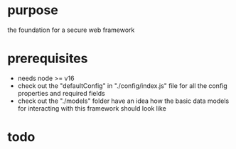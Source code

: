 # purpose

the foundation for a secure web framework

# prerequisites

- needs node >= v16
- check out the "defaultConfig" in "./config/index.js" file for all the config properties and required fields
- check out the "./models" folder have an idea how the basic data models for interacting with this framework should look like 

# todo

